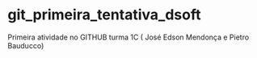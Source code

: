 # git_primeira_tentativa_dsoft
Primeira atividade no GITHUB turma 1C ( José Edson Mendonça e Pietro Bauducco)
